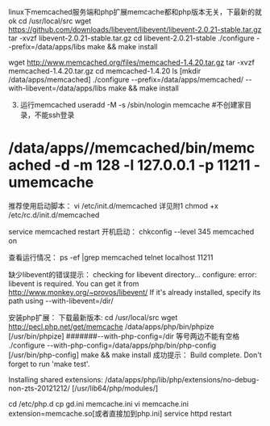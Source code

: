 linux下memcached服务端和php扩展memcache都和php版本无关，下最新的就ok
cd /usr/local/src
wget https://github.com/downloads/libevent/libevent/libevent-2.0.21-stable.tar.gz
tar -xvzf libevent-2.0.21-stable.tar.gz
cd libevent-2.0.21-stable
./configure --prefix=/data/apps/libs
make && make install

wget http://www.memcached.org/files/memcached-1.4.20.tar.gz
tar -xvzf memcached-1.4.20.tar.gz
cd memcached-1.4.20
ls
[mkdir /data/apps/memcached]
./configure --prefix=/data/apps/memcached/ --with-libevent=/data/apps/libs
make && make install

3. 运行memcached
useradd -M -s /sbin/nologin memcache #不创建家目录，不能ssh登录
# /data/apps//memcached/bin/memcached -d -m 128 -l 127.0.0.1 -p 11211 -umemcache
推荐使用启动脚本：
vi /etc/init.d/memcached 详见附1
chmod +x /etc/rc.d/init.d/memcached

service memcached restart
开机启动：
chkconfig --level 345 memcached on

查看运行情况：
ps -ef |grep memcached 
telnet localhost 11211

缺少libevent的错误提示：
checking for libevent directory... configure: error: libevent is required. You can get it from http://www.monkey.org/~provos/libevent/
      If it's already installed, specify its path using --with-libevent=/dir/

安装php扩展：
下载最新版本:
cd /usr/local/src
wget http://pecl.php.net/get/memcache
/data/apps/php/bin/phpize [/usr/bin/phpize]
#######--with-php-config=/dir 等号两边不能有空格
./configure --with-php-config=/data/apps/php/bin/php-config [/usr/bin/php-config]
make && make install
成功提示：
Build complete.
Don't forget to run 'make test'.

Installing shared extensions:     /data/apps/php/lib/php/extensions/no-debug-non-zts-20121212/ [/usr/lib64/php/modules/]

cd /etc/php.d
cp gd.ini memcache.ini
vi memcache.ini
extension=memcache.so[或者直接加到php.ini]
service httpd restart